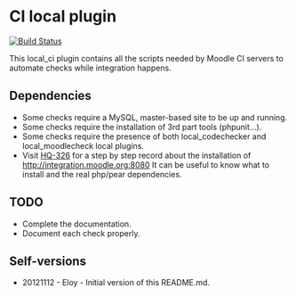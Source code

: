 # CI local plugin

[![Build Status](https://travis-ci.org/moodlehq/moodle-local_ci.svg?branch=master)](https://travis-ci.org/moodlehq/moodle-local_ci)

This local_ci plugin contains all the scripts needed
by Moodle CI servers to automate checks while
integration happens.

## Dependencies

+ Some checks require a MySQL, master-based site to be up and running.
+ Some checks require the installation of 3rd part tools (phpunit...).
+ Some checks require the presence of both local_codechecker and local_moodlecheck local plugins.
+ Visit [HQ-326](http://tracker.moodle.org/browse/HQ-326) for a step by step record about the installation of http://integration.moodle.org:8080 It can be useful to know what to install and the real php/pear dependencies.

## TODO

+ Complete the documentation.
+ Document each check properly.

## Self-versions

+ 20121112 - Eloy - Initial version of this README.md.
